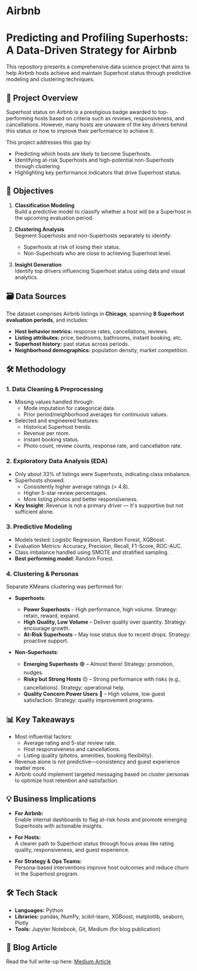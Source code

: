 # Airbnb
# Predicting and Profiling Superhosts: A Data-Driven Strategy for Airbnb

This repository presents a comprehensive data science project that aims to help Airbnb hosts achieve and maintain Superhost status through predictive modeling and clustering techniques. 

## 📌 Project Overview

Superhost status on Airbnb is a prestigious badge awarded to top-performing hosts based on criteria such as reviews, responsiveness, and cancellations. However, many hosts are unaware of the key drivers behind this status or how to improve their performance to achieve it.

This project addresses this gap by:
- Predicting which hosts are likely to become Superhosts.
- Identifying at-risk Superhosts and high-potential non-Superhosts through clustering.
- Highlighting key performance indicators that drive Superhost status.

## 🎯 Objectives

1. **Classification Modeling**  
   Build a predictive model to classify whether a host will be a Superhost in the upcoming evaluation period.

2. **Clustering Analysis**  
   Segment Superhosts and non-Superhosts separately to identify:
   - Superhosts at risk of losing their status.
   - Non-Superhosts who are close to achieving Superhost level.

3. **Insight Generation**  
   Identify top drivers influencing Superhost status using data and visual analytics.

## 🗃️ Data Sources

The dataset comprises Airbnb listings in **Chicago**, spanning **8 Superhost evaluation periods**, and includes:

- **Host behavior metrics:** response rates, cancellations, reviews.
- **Listing attributes:** price, bedrooms, bathrooms, instant booking, etc.
- **Superhost history:** past status across periods.
- **Neighborhood demographics:** population density, market competition.

## 🛠️ Methodology

### 1. **Data Cleaning & Preprocessing**
- Missing values handled through:
  - Mode imputation for categorical data.
  - Prior period/neighborhood averages for continuous values.
- Selected and engineered features:
  - Historical Superhost trends.
  - Revenue per room.
  - Instant booking status.
  - Photo count, review counts, response rate, and cancellation rate.

### 2. **Exploratory Data Analysis (EDA)**
- Only about 33% of listings were Superhosts, indicating class imbalance.
- Superhosts showed:
  - Consistently higher average ratings (> 4.8).
  - Higher 5-star review percentages.
  - More listing photos and better responsiveness.
- **Key Insight**: Revenue is not a primary driver — it's supportive but not sufficient alone.

### 3. **Predictive Modeling**
- Models tested: Logistic Regression, Random Forest, XGBoost.
- Evaluation Metrics: Accuracy, Precision, Recall, F1-Score, ROC-AUC.
- Class imbalance handled using SMOTE and stratified sampling.
- **Best performing model**: Random Forest.

### 4. **Clustering & Personas**
Separate KMeans clustering was performed for:
- **Superhosts**:
  - **Power Superhosts** – High performance, high volume. Strategy: retain, reward, expand.
  - **High Quality, Low Volume** – Deliver quality over quantity. Strategy: encourage growth.
  - **At-Risk Superhosts** – May lose status due to recent drops. Strategy: proactive support.

- **Non-Superhosts**:
  - **Emerging Superhosts** 🟢 – Almost there! Strategy: promotion, nudges.
  - **Risky but Strong Hosts** 🟡 – Strong performance with risks (e.g., cancellations). Strategy: operational help.
  - **Quality Concern Power Users** 🔴 – High volume, low guest satisfaction. Strategy: quality improvement programs.

## 📊 Key Takeaways

- Most influential factors:
  - Average rating and 5-star review rate.
  - Host responsiveness and cancellations.
  - Listing quality (photos, amenities, booking flexibility).
- Revenue alone is not predictive—consistency and guest experience matter more.
- Airbnb could implement targeted messaging based on cluster personas to optimize host retention and satisfaction.

## 💡 Business Implications

- **For Airbnb:**  
  Enable internal dashboards to flag at-risk hosts and promote emerging Superhosts with actionable insights.

- **For Hosts:**  
  A clearer path to Superhost status through focus areas like rating quality, responsiveness, and guest experience.

- **For Strategy & Ops Teams:**  
  Persona-based interventions improve host outcomes and reduce churn in the Superhost program.

## 🛠 Tech Stack

- **Languages:** Python
- **Libraries:** pandas, NumPy, scikit-learn, XGBoost, matplotlib, seaborn, Plotly
- **Tools:** Jupyter Notebook, Git, Medium (for blog publication)

## 📖 Blog Article

Read the full write-up here: [Medium Article](https://medium.com/p/2e0331681afa)
